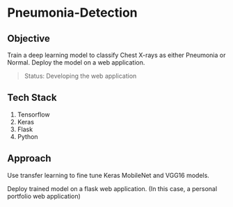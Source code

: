 # Pneumonia-Detection  

## Objective
Train a deep learning model to classify Chest X-rays as either Pneumonia or Normal. Deploy the model on a web application.   

<blockquote>Status: Developing the web application </blockquote>  

## Tech Stack  
1. Tensorflow  
2. Keras  
3. Flask  
4. Python  

## Approach  
Use transfer learning to fine tune Keras MobileNet and VGG16 models.  

Deploy trained model on a flask web application. (In this case, a personal portfolio web application)

